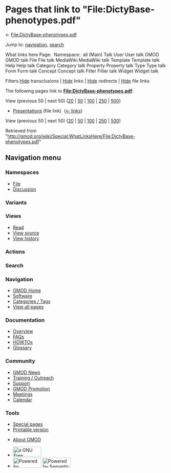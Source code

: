 <div id="mw-page-base" class="noprint">

</div>

<div id="mw-head-base" class="noprint">

</div>

<div id="content" class="mw-body" role="main">

<span id="top"></span>

<div id="mw-js-message" style="display:none;">

</div>



# <span dir="auto">Pages that link to "File:DictyBase-phenotypes.pdf"</span>

<div id="bodyContent">

<div id="contentSub">

←
[File:DictyBase-phenotypes.pdf](/wiki/File:DictyBase-phenotypes.pdf "File:DictyBase-phenotypes.pdf")

</div>

<div id="jump-to-nav" class="mw-jump">

Jump to: [navigation](#mw-navigation), [search](#p-search)

</div>

<div id="mw-content-text">

What links here Page:  Namespace:  all (Main) Talk User User talk GMOD
GMOD talk File File talk MediaWiki MediaWiki talk Template Template talk
Help Help talk Category Category talk Property Property talk Type Type
talk Form Form talk Concept Concept talk Filter Filter talk Widget
Widget talk

Filters
[Hide](/mediawiki/index.php?title=Special:WhatLinksHere/File:DictyBase-phenotypes.pdf&hidetrans=1 "Special:WhatLinksHere/File:DictyBase-phenotypes.pdf")
transclusions \|
[Hide](/mediawiki/index.php?title=Special:WhatLinksHere/File:DictyBase-phenotypes.pdf&hidelinks=1 "Special:WhatLinksHere/File:DictyBase-phenotypes.pdf")
links \|
[Hide](/mediawiki/index.php?title=Special:WhatLinksHere/File:DictyBase-phenotypes.pdf&hideredirs=1 "Special:WhatLinksHere/File:DictyBase-phenotypes.pdf")
redirects \|
[Hide](/mediawiki/index.php?title=Special:WhatLinksHere/File:DictyBase-phenotypes.pdf&hideimages=1 "Special:WhatLinksHere/File:DictyBase-phenotypes.pdf")
file links

The following pages link to
**[File:DictyBase-phenotypes.pdf](/wiki/File:DictyBase-phenotypes.pdf "File:DictyBase-phenotypes.pdf")**:

View (previous 50 \| next 50)
([20](/mediawiki/index.php?title=Special:WhatLinksHere/File:DictyBase-phenotypes.pdf&limit=20 "Special:WhatLinksHere/File:DictyBase-phenotypes.pdf")
\|
[50](/mediawiki/index.php?title=Special:WhatLinksHere/File:DictyBase-phenotypes.pdf&limit=50 "Special:WhatLinksHere/File:DictyBase-phenotypes.pdf")
\|
[100](/mediawiki/index.php?title=Special:WhatLinksHere/File:DictyBase-phenotypes.pdf&limit=100 "Special:WhatLinksHere/File:DictyBase-phenotypes.pdf")
\|
[250](/mediawiki/index.php?title=Special:WhatLinksHere/File:DictyBase-phenotypes.pdf&limit=250 "Special:WhatLinksHere/File:DictyBase-phenotypes.pdf")
\|
[500](/mediawiki/index.php?title=Special:WhatLinksHere/File:DictyBase-phenotypes.pdf&limit=500 "Special:WhatLinksHere/File:DictyBase-phenotypes.pdf"))

- [Presentations](/wiki/Presentations "Presentations") (file link) ‎
  <span class="mw-whatlinkshere-tools">([←
  links](/mediawiki/index.php?title=Special:WhatLinksHere&target=Presentations "Special:WhatLinksHere"))</span>

View (previous 50 \| next 50)
([20](/mediawiki/index.php?title=Special:WhatLinksHere/File:DictyBase-phenotypes.pdf&limit=20 "Special:WhatLinksHere/File:DictyBase-phenotypes.pdf")
\|
[50](/mediawiki/index.php?title=Special:WhatLinksHere/File:DictyBase-phenotypes.pdf&limit=50 "Special:WhatLinksHere/File:DictyBase-phenotypes.pdf")
\|
[100](/mediawiki/index.php?title=Special:WhatLinksHere/File:DictyBase-phenotypes.pdf&limit=100 "Special:WhatLinksHere/File:DictyBase-phenotypes.pdf")
\|
[250](/mediawiki/index.php?title=Special:WhatLinksHere/File:DictyBase-phenotypes.pdf&limit=250 "Special:WhatLinksHere/File:DictyBase-phenotypes.pdf")
\|
[500](/mediawiki/index.php?title=Special:WhatLinksHere/File:DictyBase-phenotypes.pdf&limit=500 "Special:WhatLinksHere/File:DictyBase-phenotypes.pdf"))

</div>

<div class="printfooter">

Retrieved from
"<http://gmod.org/wiki/Special:WhatLinksHere/File:DictyBase-phenotypes.pdf>"

</div>

<div id="catlinks" class="catlinks catlinks-allhidden">

</div>

<div class="visualClear">

</div>

</div>

</div>

<div id="mw-navigation">

## Navigation menu

<div id="mw-head">



<div id="left-navigation">

<div id="p-namespaces" class="vectorTabs" role="navigation"
aria-labelledby="p-namespaces-label">

### Namespaces

- <span id="ca-nstab-image"><a href="/wiki/File:DictyBase-phenotypes.pdf" accesskey="c"
  title="View the file page [c]">File</a></span>
- <span id="ca-talk"><a
  href="/mediawiki/index.php?title=File_talk:DictyBase-phenotypes.pdf&amp;action=edit&amp;redlink=1"
  accesskey="t"
  title="Discussion about the content page [t]">Discussion</a></span>

</div>

<div id="p-variants" class="vectorMenu emptyPortlet" role="navigation"
aria-labelledby="p-variants-label">

### 

### Variants[](#)

<div class="menu">

</div>

</div>

</div>

<div id="right-navigation">

<div id="p-views" class="vectorTabs" role="navigation"
aria-labelledby="p-views-label">

### Views

- <span id="ca-view">[Read](/wiki/File:DictyBase-phenotypes.pdf)</span>
- <span id="ca-viewsource"><a
  href="/mediawiki/index.php?title=File:DictyBase-phenotypes.pdf&amp;action=edit"
  accesskey="e" title="This page is protected.
  You can view its source [e]">View source</a></span>
- <span id="ca-history"><a
  href="/mediawiki/index.php?title=File:DictyBase-phenotypes.pdf&amp;action=history"
  accesskey="h" title="Past revisions of this page [h]">View history</a></span>

</div>

<div id="p-cactions" class="vectorMenu emptyPortlet" role="navigation"
aria-labelledby="p-cactions-label">

### Actions[](#)

<div class="menu">

</div>

</div>

<div id="p-search" role="search">

### Search

<div id="simpleSearch">

</div>

</div>

</div>

</div>

<div id="mw-panel">

<div id="p-logo" role="banner">

<a href="/wiki/Main_Page"
style="background-image: url(http://gmod.org/images/GMOD-cogs.png);"
title="Visit the main page"></a>

</div>

<div id="p-Navigation" class="portal" role="navigation"
aria-labelledby="p-Navigation-label">

### Navigation

<div class="body">

- <span id="n-GMOD-Home">[GMOD Home](/wiki/Main_Page)</span>
- <span id="n-Software">[Software](/wiki/GMOD_Components)</span>
- <span id="n-Categories-.2F-Tags">[Categories /
  Tags](/wiki/Categories)</span>
- <span id="n-View-all-pages">[View all
  pages](/wiki/Special:AllPages)</span>

</div>

</div>

<div id="p-Documentation" class="portal" role="navigation"
aria-labelledby="p-Documentation-label">

### Documentation

<div class="body">

- <span id="n-Overview">[Overview](/wiki/Overview)</span>
- <span id="n-FAQs">[FAQs](/wiki/Category:FAQ)</span>
- <span id="n-HOWTOs">[HOWTOs](/wiki/Category:HOWTO)</span>
- <span id="n-Glossary">[Glossary](/wiki/Glossary)</span>

</div>

</div>

<div id="p-Community" class="portal" role="navigation"
aria-labelledby="p-Community-label">

### Community

<div class="body">

- <span id="n-GMOD-News">[GMOD News](/wiki/GMOD_News)</span>
- <span id="n-Training-.2F-Outreach">[Training /
  Outreach](/wiki/Training_and_Outreach)</span>
- <span id="n-Support">[Support](/wiki/Support)</span>
- <span id="n-GMOD-Promotion">[GMOD
  Promotion](/wiki/GMOD_Promotion)</span>
- <span id="n-Meetings">[Meetings](/wiki/Meetings)</span>
- <span id="n-Calendar">[Calendar](/wiki/Calendar)</span>

</div>

</div>

<div id="p-tb" class="portal" role="navigation"
aria-labelledby="p-tb-label">

### Tools

<div class="body">

- <span id="t-specialpages"><a href="/wiki/Special:SpecialPages" accesskey="q"
  title="A list of all special pages [q]">Special pages</a></span>
- <span id="t-print"><a
  href="/mediawiki/index.php?title=Special:WhatLinksHere/File:DictyBase-phenotypes.pdf&amp;printable=yes"
  rel="alternate" accesskey="p"
  title="Printable version of this page [p]">Printable version</a></span>

</div>

</div>

</div>

</div>

<div id="footer" role="contentinfo">

- <span id="footer-places-about">[About
  GMOD](/wiki/GMOD:About "GMOD:About")</span>

<!-- -->

- <span id="footer-copyrightico">[<img src="http://www.gnu.org/graphics/gfdl-logo-small.png" width="88"
  height="31" alt="a GNU Free Documentation License" />](http://www.gnu.org/licenses/fdl-1.3.html)</span>
- <span id="footer-poweredbyico">[<img src="/mediawiki/skins/common/images/poweredby_mediawiki_88x31.png"
  width="88" height="31" alt="Powered by MediaWiki" />](//www.mediawiki.org/)
  [<img
  src="/mediawiki/extensions/SemanticMediaWiki/includes/../resources/images/smw_button.png"
  width="88" height="31" alt="Powered by Semantic MediaWiki" />](https://www.semantic-mediawiki.org/wiki/Semantic_MediaWiki)</span>

<div style="clear:both">

</div>

</div>
